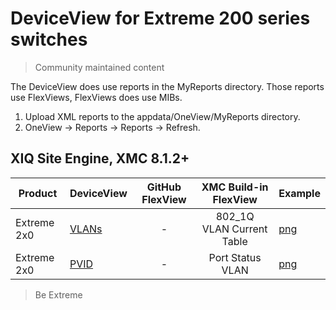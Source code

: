 # DeviceView for Extreme 200 series switches
>Community maintained content

The DeviceView does use reports in the MyReports directory. Those reports use FlexViews, FlexViews does use MIBs.

1. Upload XML reports to the appdata/OneView/MyReports directory.
2. OneView -> Reports -> Reports -> Refresh.

## XIQ Site Engine, XMC 8.1.2+


| Product | DeviceView   | GitHub FlexView   | XMC Build-in FlexView | Example   |
| ------- | ------------ |:----------:|:----------------:| --------- |
| Extreme 2x0 |[VLANs](xml/DeviceViewFastPathVlans.xml?raw=true)| - | 802_1Q VLAN Current Table |[png](sample/DeviceViewFastPathVlans.PNG?raw=true)|
| Extreme 2x0 |[PVID](xml/DeviceViewFastPathPVID.xml?raw=true)| - |Port Status VLAN|[png](sample/DeviceViewFastPathPVID.PNG?raw=true)|

>Be Extreme